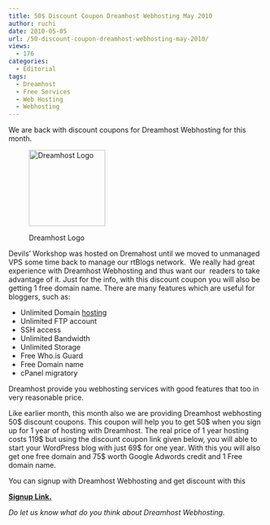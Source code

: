 ```yaml
---
title: 50$ Discount Coupon Dreamhost Webhosting May 2010
author: ruchi
date: 2010-05-05
url: /50-discount-coupon-dreamhost-webhosting-may-2010/
views:
  - 176
categories:
  - Editorial
tags:
  - Dreamhost
  - Free Services
  - Web Hosting
  - Webhosting
---
```

We are back with discount coupons for Dreamhost Webhosting for this month.<figure id="attachment_24571" style="width: 150px;" class="wp-caption alignright">

[<img class="size-thumbnail wp-image-24571" title="dreamhost-logo" src="http://cdn.devilsworkshop.org/files/2010/05/dreamhost-logo-150x150.jpg" alt="Dreamhost Logo" width="150" height="150" />][1]<figcaption class="wp-caption-text">Dreamhost Logo</figcaption></figure> 

Devils&#8217; Workshop was hosted on Dremahost until we moved to unmanaged VPS some time back to manage our rtBlogs network.  We really had great experience with Dreamhost Webhosting and thus want our  readers to take advantage of it. Just for the info, with this discount coupon you will also be getting 1 free domain name. There are many features which are useful for bloggers, such as:

  * Unlimited Domain [hosting][2]
  * Unlimited FTP account
  * SSH access
  * Unlimited Bandwidth
  * Unlimited Storage
  * Free Who.is Guard
  * Free Domain name
  * cPanel migratory

Dreamhost provide you webhosting services with good features that too in very reasonable price.

Like earlier month, this month also we are providing Dreamhost webhosting 50$ discount coupons. This coupon will help you to get 50$ when you sign up for 1 year of hosting with Dreamhost. The real price of 1 year hosting costs 119$ but using the discount coupon link given below, you will able to start your WordPress blog with just 69$ for one year. With this you will also get one free domain and 75$ worth Google Adwords credit and 1 Free domain name.

You can signup with Dreamhost Webhosting and get discount with this

**<a href="http://www.dreamhost.com/r.cgi?302379/hosting.html|DW50" onclick="_gaq.push(['_trackEvent', 'outbound-article', 'http://www.dreamhost.com/r.cgi?302379/hosting.html|DW50', 'S']);" >S</a>****<a href="http://www.dreamhost.com/r.cgi?302379/hosting.html|DW50" onclick="_gaq.push(['_trackEvent', 'outbound-article', 'http://www.dreamhost.com/r.cgi?302379/hosting.html|DW50', 'ignup Link']);" >ignup Link</a>****<a href="http://www.dreamhost.com/r.cgi?302379/hosting.html|DW50" onclick="_gaq.push(['_trackEvent', 'outbound-article', 'http://www.dreamhost.com/r.cgi?302379/hosting.html|DW50', '.']);" >.</a>**

*Do let us know what do you think about Dreamhost Webhosting.*

 [1]: http://cdn.devilsworkshop.org/files/2010/05/dreamhost-logo.jpg
 [2]: http://devilsworkshop.org/category/webhosting/
